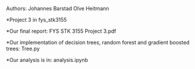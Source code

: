 Authors:
Johannes Barstad
Olve Heitmann

*Project 3 in fys_stk3155

*Our final report:
FYS STK 3155 Project 3.pdf

*Our implementation of decision trees, random forest and gradient boosted trees:
Tree.py

*Our analysis is in:
analysis.ipynb
